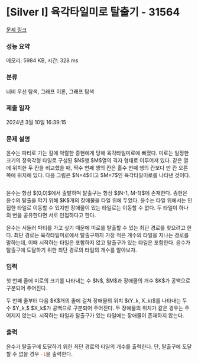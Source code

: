 # [Silver I] 육각타일미로 탈출기 - 31564 

[문제 링크](https://www.acmicpc.net/problem/31564) 

### 성능 요약

메모리: 5984 KB, 시간: 328 ms

### 분류

너비 우선 탐색, 그래프 이론, 그래프 탐색

### 제출 일자

2024년 3월 10일 16:39:15

### 문제 설명

<p>윤수는 파티로 가는 길에 악랄한 종현에게 당해 육각타일미로에 빠졌다. 미로는 일정한 크기의 정육각형 타일로 구성된 $N$행 $M$열의 격자 형태로 이루어져 있다. 같은 열에 위치한 두 칸을 비교했을 때, 짝수 번째 행의 칸은 홀수 번째 행의 칸보다 반 칸 오른쪽에 위치해 있다. 다음 그림은 $N=4$이고 $M=7$인 육각타일미로를 나타낸 것이다.</p>

<p style="display:flex;flex-direction:row;justify-content:center;"><img src="" style="max-height: 100%; max-width: 100%; "></p>

<p>윤수는 항상 $(0,0)$에서 출발하며 탈출구는 항상 $(N-1, M-1)$에 존재한다. 종현은 윤수의 탈출을 막기 위해 $K$개의 장애물을 타일 위에 두었다. 윤수는 타일 위에서는 인접한 타일로 이동할 수 있지만 장애물이 있는 타일로는 이동할 수 없다. 두 타일이 하나의 변을 공유한다면 서로 인접하다고 한다.</p>

<p>윤수는 서둘러 파티를 가고 싶기 때문에 미로를 탈출할 수 있는 최단 경로를 찾으려고 한다. 최단 경로는 육각타일미로에서 탈출구까지 가장 적은 개수의 타일을 지나는 경로를 말하는데, 이때 시작하는 타일은 포함하지 않고 탈출구가 있는 타일은 포함한다. 윤수가 탈출구에 도달하기 위한 최단 경로의 타일의 개수를 알아보자. </p>

### 입력 

 <p>첫 번째 줄에 미로의 크기를 나타내는 수 $N$, $M$과 장애물의 개수 $K$가 공백으로 구분되어 주어진다.</p>

<p>두 번째 줄부터 다음 $K$개의 줄에 걸쳐 장애물의 위치 $(Y_k, X_k)$를 나타내는 두 수 $Y_k,$ $X_k$가 공백으로 구분되어 주어진다. 두 장애물의 위치가 같은 경우는 주어지지 않는다. 시작하는 타일과 탈출구가 있는 타일에는 장애물이 존재하지 않는다.</p>

### 출력 

 <p>윤수가 탈출구에 도달하기 위한 최단 경로의 타일의 개수를 출력한다. 단, 탈출구에 도달할 수 없을 경우 <span style="color:#e74c3c;"><code>-1</code></span>을 출력한다.</p>

